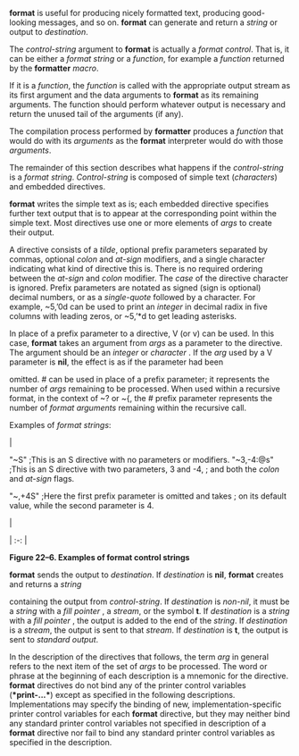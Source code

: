  



**format** is useful for producing nicely formatted text, producing good-looking messages, and so on. **format** can generate and return a *string* or output to *destination*. 



The *control-string* argument to **format** is actually a *format control*. That is, it can be either a *format string* or a *function*, for example a *function* returned by the **formatter** *macro*. 



If it is a *function*, the *function* is called with the appropriate output stream as its first argument and the data arguments to **format** as its remaining arguments. The function should perform whatever output is necessary and return the unused tail of the arguments (if any). 



The compilation process performed by **formatter** produces a *function* that would do with its *arguments* as the **format** interpreter would do with those *arguments*. 



The remainder of this section describes what happens if the *control-string* is a *format string*. *Control-string* is composed of simple text (*characters*) and embedded directives. 



**format** writes the simple text as is; each embedded directive specifies further text output that is to appear at the corresponding point within the simple text. Most directives use one or more elements of *args* to create their output. 



A directive consists of a *tilde*, optional prefix parameters separated by commas, optional *colon* and *at-sign* modifiers, and a single character indicating what kind of directive this is. There is no required ordering between the *at-sign* and *colon* modifier. The *case* of the directive character is ignored. Prefix parameters are notated as signed (sign is optional) decimal numbers, or as a *single-quote* followed by a character. For example, &#126;5,’0d can be used to print an *integer* in decimal radix in five columns with leading zeros, or &#126;5,’\*d to get leading asterisks. 



In place of a prefix parameter to a directive, V (or v) can be used. In this case, **format** takes an argument from *args* as a parameter to the directive. The argument should be an *integer* or *character* . If the *arg* used by a V parameter is **nil**, the effect is as if the parameter had been 



omitted. # can be used in place of a prefix parameter; it represents the number of *args* remaining to be processed. When used within a recursive format, in the context of &#126;? or &#126;\{, the # prefix parameter represents the number of *format arguments* remaining within the recursive call. 



Examples of *format strings*: 



|<p>"&#126;S" ;This is an S directive with no parameters or modifiers. "&#126;3,-4:@s" ;This is an S directive with two parameters, 3 and -4, ; and both the *colon* and *at-sign* flags. </p><p>"&#126;,+4S" ;Here the first prefix parameter is omitted and takes ; on its default value, while the second parameter is 4.</p>|

| :-: |





**Figure 22–6. Examples of format control strings** 



**format** sends the output to *destination*. If *destination* is **nil**, **format** creates and returns a *string* 



 



 



containing the output from *control-string*. If *destination* is *non-nil*, it must be a *string* with a *fill pointer* , a *stream*, or the symbol **t**. If *destination* is a *string* with a *fill pointer* , the output is added to the end of the *string*. If *destination* is a *stream*, the output is sent to that *stream*. If *destination* is **t**, the output is sent to *standard output*. 



In the description of the directives that follows, the term *arg* in general refers to the next item of the set of *args* to be processed. The word or phrase at the beginning of each description is a mnemonic for the directive. **format** directives do not bind any of the printer control variables (**\*print-...\***) except as specified in the following descriptions. Implementations may specify the binding of new, implementation-specific printer control variables for each **format** directive, but they may neither bind any standard printer control variables not specified in description of a **format** directive nor fail to bind any standard printer control variables as specified in the description. 



